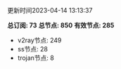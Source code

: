 更新时间2023-04-14 13:13:37

**总订阅: 73**
**总节点: 850**
**有效节点: 285**
- v2ray节点: 249
- ss节点: 28
- trojan节点: 8
